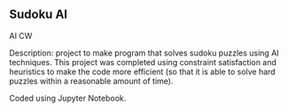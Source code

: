 ## Sudoku AI

AI CW

Description: project to make program that solves sudoku puzzles using AI techniques. This project was completed using constraint satisfaction and heuristics to make the code more efficient (so that it is able to solve hard puzzles within a reasonable amount of time).

Coded using Jupyter Notebook.

